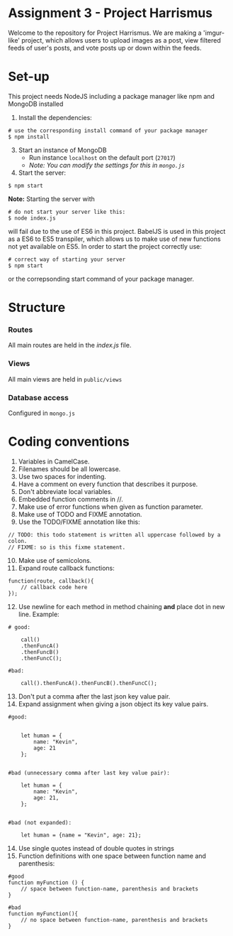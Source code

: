 # Assignment 3 - Project Harrismus

Welcome to the repository for Project Harrismus. We are making a 'imgur-like' project, 
which allows users to upload images as a post, view filtered feeds of user's posts, 
and vote posts up or down within the feeds. 

# Set-up
This project needs NodeJS including a package manager like npm and MongoDB installed 

1. Install the dependencies:
```
# use the corresponding install command of your package manager
$ npm install
```
3. Start an instance of MongoDB
    - Run instance `localhost` on the default port (`27017`)
    - *Note: You can modify the settings for this in `mongo.js`*
4. Start the server:
```
$ npm start
```
    
**Note:** Starting the server with
```
# do not start your server like this:
$ node index.js

```
will fail due to the use of ES6 in this project. BabelJS is used in this project as a
ES6 to ES5 transpiler, which allows us to make use of new functions not yet available on
ES5. In order to start the project correctly use:
```
# correct way of starting your server
$ npm start
```
or the correpsonding start command of your package manager.

# Structure

### Routes
All main routes are held in the *index.js* file. 

### Views
All main views are held in `public/views`

### Database access
Configured in `mongo.js`

# Coding conventions
1. Variables in CamelCase.
2. Filenames should be all lowercase.
3. Use two spaces for indenting.
4. Have a comment on every function that describes it purpose.
5. Don't abbreviate local variables.
6. Embedded function comments in //.
7. Make use of error functions when given as function parameter.
8. Make use of TODO and FIXME annotation.
9. Use the TODO/FIXME annotation like this:
```
// TODO: this todo statement is written all uppercase followed by a colon.
// FIXME: so is this fixme statement.
```
10. Make use of semicolons.
11. Expand route callback functions: 
```
function(route, callback(){
    // callback code here    
});
```

12. Use newline for each method in method chaining **and** place dot in new line. Example:
```
# good:
    
    call()
    .thenFuncA()
    .thenFuncB()
    .thenFuncC();
    
#bad:
    
    call().thenFuncA().thenFuncB().thenFuncC();
```
13. Don't put a comma after the last json key value pair.
14. Expand assignment when giving a json object its key value pairs.
```
#good:
    

    let human = {
        name: "Kevin",
        age: 21
    };
    
        
#bad (unnecessary comma after last key value pair):
    
    let human = {
        name: "Kevin",
        age: 21,
    };
    
    
#bad (not expanded):

    let human = {name = "Kevin", age: 21};
```

14. Use single quotes instead of double quotes in strings
15. Function definitions with one space between function name and parenthesis:
```
#good
function myFunction () {
    // space between function-name, parenthesis and brackets
}
    
#bad
function myFunction(){
    // no space between function-name, parenthesis and brackets
}
```